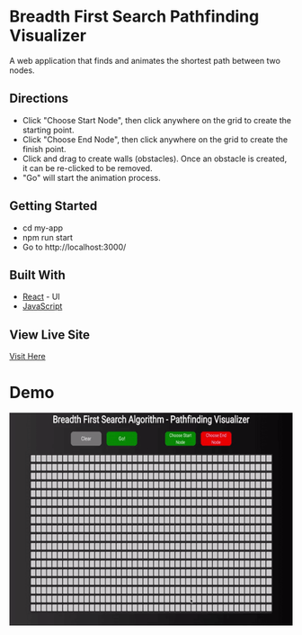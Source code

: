 # Breadth First Search Pathfinding Visualizer
A web application that finds and animates the shortest path between two nodes.

## Directions

* Click "Choose Start Node", then click anywhere on the grid to create the starting point.
* Click "Choose End Node", then click anywhere on the grid to create the finish point.
* Click and drag to create walls (obstacles). Once an obstacle is created, it can be re-clicked to be removed.
* "Go" will start the animation process.

## Getting Started

* cd my-app
* npm run start
* Go to http://localhost:3000/

## Built With

* [React](https://reactjs.org/) - UI
* [JavaScript](https://www.javascript.com/)

## View Live Site
[Visit Here](https://condescending-thompson-2c477a.netlify.com/)


# Demo
![](pathfinder-demo.gif)


